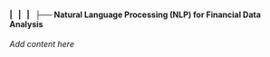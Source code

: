 #### |   |   |   ├── Natural Language Processing (NLP) for Financial Data Analysis

*Add content here*